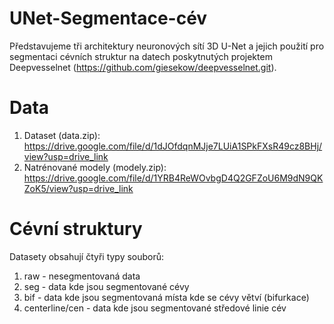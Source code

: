 # UNet-Segmentace-cév
Představujeme tři architektury neuronových sítí 3D U-Net a jejich použití pro segmentaci cévních struktur na datech poskytnutých projektem Deepvesselnet (https://github.com/giesekow/deepvesselnet.git). 

# Data
  1. Dataset (data.zip): https://drive.google.com/file/d/1dJOfdqnMJje7LUiA1SPkFXsR49cz8BHj/view?usp=drive_link
  2. Natrénované modely (modely.zip): https://drive.google.com/file/d/1YRB4ReWOvbgD4Q2GFZoU6M9dN9QKZoK5/view?usp=drive_link

# Cévní struktury
Datasety obsahují čtyři typy souborů:
  1. raw - nesegmentovaná data
  2. seg - data kde jsou segmentované cévy
  3. bif - data kde jsou segmentovaná místa kde se cévy větví (bifurkace)
  4. centerline/cen - data kde jsou segmentované středové linie cév

